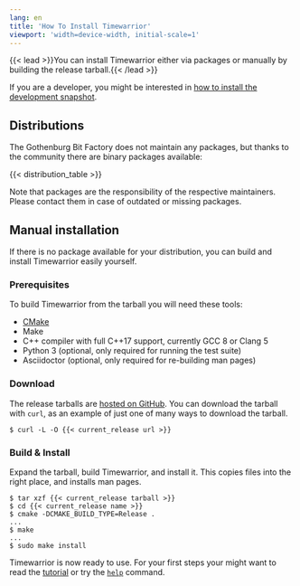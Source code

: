 ```yaml
---
lang: en
title: 'How To Install Timewarrior'
viewport: 'width=device-width, initial-scale=1'
---
```


{{< lead >}}You can install Timewarrior either via packages or manually by building the release tarball.{{< /lead >}}

If you are a developer, you might be interested in [how to install the development snapshot](../install-dev/).

## Distributions

The Gothenburg Bit Factory does not maintain any packages, but thanks to the community there are binary packages available:

{{< distribution_table >}}

Note that packages are the responsibility of the respective maintainers.
Please contact them in case of outdated or missing packages.

## Manual installation
If there is no package available for your distribution, you can build and install Timewarrior easily yourself.

### Prerequisites

To build Timewarrior from the tarball you will need these tools:

* [CMake](https://cmake.org)
* Make
* C++ compiler with full C++17 support, currently GCC 8 or Clang 5
* Python 3 (optional, only required for running the test suite)
* Asciidoctor (optional, only required for re-building man pages)

### Download

The release tarballs are [hosted on GitHub](https://github.com/GothenburgBitFactory/timewarrior/releases).
You can download the tarball with `curl`, as an example of just one of many ways to download the tarball.

```console
$ curl -L -O {{< current_release url >}}
```

### Build & Install

Expand the tarball, build Timewarrior, and install it.
This copies files into the right place, and installs man pages.

```console
$ tar xzf {{< current_release tarball >}}
$ cd {{< current_release name >}}
$ cmake -DCMAKE_BUILD_TYPE=Release .
...
$ make
...
$ sudo make install
```

Timewarrior is now ready to use.
For your first steps your might want to read the [tutorial](../../tutorial/) or try the [`help`](../../reference/timew-help.1/) command.
